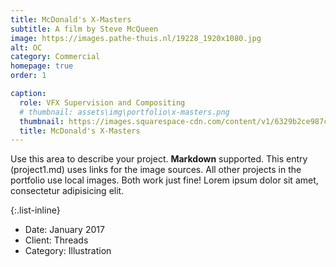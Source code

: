 ```yaml
---
title: McDonald's X-Masters
subtitle: A film by Steve McQueen
image: https://images.pathe-thuis.nl/19228_1920x1080.jpg
alt: OC
category: Commercial
homepage: true
order: 1

caption:
  role: VFX Supervision and Compositing
  # thumbnail: assets\img\portfolio\x-masters.png
  thumbnail: https://images.squarespace-cdn.com/content/v1/6329b2ce987c4c501e586b6f/addbbd6b-4856-43f6-b97b-eb799b8b806c/Screenshot+2022-12-13+at+13.03.33.png
  title: McDonald's X-Masters
---
```


Use this area to describe your project. **Markdown** supported. This entry (project1.md) uses links for the image sources. All other projects in the portfolio use local images. Both work just fine! Lorem ipsum dolor sit amet, consectetur adipisicing elit.

{:.list-inline}

- Date: January 2017
- Client: Threads
- Category: Illustration

